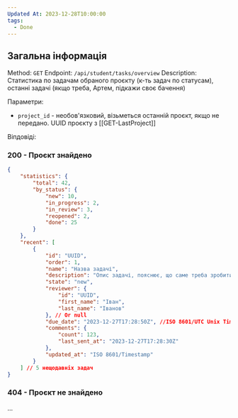 ```yaml
---
Updated At: 2023-12-28T10:00:00
tags:
  - Done
---
```

## Загальна інформація

Method: `GET`
Endpoint: `/api/student/tasks/overview`
Description: Статистика по задачам обраного проєкту (к-ть задач по статусам), останні задачі (якщо треба, Артем, підкажи своє бачення)

Параметри:
- `project_id` - необов'язковий, візьметься останній проєкт, якщо не передано. UUID проєкту з [[GET-LastProject]]

Віпдовіді:
### 200 - Проєкт знайдено
```json
{
	"statistics": {
		"total": 42,
		"by_status": {
			"new": 10,
			"in_progress": 2,
			"in_review": 3,
			"reopened": 2,
			"done": 25
		}
	},
	"recent": [
		{
			"id": "UUID",
			"order": 1,
			"name": "Назва задачі",
			"description": "Опис задачі, пояснює, що саме треба зробити.",
			"state": "new",
			"reviewer": {
				"id": "UUID",
				"first_name": "Іван",
				"last_name": "Іванов"
			}, // Or null
			"due_date": "2023-12-27T17:28:50Z", //ISO 8601/UTC Unix Timestamp
			"comments": {
				"count": 123,
				"last_sent_at": "2023-12-27T17:28:30Z"
			},
			"updated_at": "ISO 8601/Timestamp"
		}
	] // 5 нещодавніх задач
}
```

### 404 - Проєкт не знайдено
...